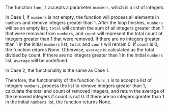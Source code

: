 The function `func_1` accepts a parameter `numbers`, which is a list of integers. 

In Case 1, if `numbers` is not empty, the function will process all elements in `numbers` and remove integers greater than 1. After the loop finishes, `numbers` will be an empty list, `total` will contain the sum of all integers greater than 1 that were removed from `numbers`, and `count` will represent the total count of integers greater than 1 that were removed. If there are no integers greater than 1 in the initial `numbers` list, `total` and `count` will remain 0. If `count` is 0, the function returns None. Otherwise, `average` is calculated as the total divided by count. If there are no integers greater than 1 in the initial `numbers` list, `average` will be undefined.

In Case 2, the functionality is the same as Case 1.

Therefore, the functionality of the function `func_1` is to accept a list of integers `numbers`, process the list to remove integers greater than 1, calculate the total and count of removed integers, and return the average of the removed integers if count is not 0. If there are no integers greater than 1 in the initial `numbers` list, the function returns None.
